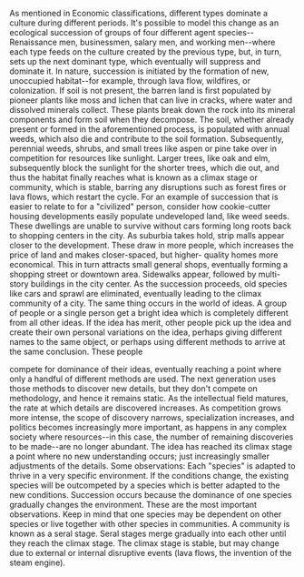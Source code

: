 As mentioned in Economic classifications, different types dominate a culture
during  different  periods.  It's  possible  to  model  this  change  as  an  ecological
succession  of  groups  of  four  different  agent  species--Renaissance  men,
businessmen,  salary  men,  and  working  men--where  each  type  feeds  on  the
culture created by the previous type, but, in turn, sets up the next dominant type,
which eventually will suppress and dominate it.
In  nature,  succession  is  initiated  by  the  formation  of  new,  unoccupied
habitat--for example, through lava flow, wildfires, or colonization. If soil is not
present, the barren land is first populated by pioneer plants like moss and lichen
that can live in cracks, where water and dissolved minerals collect. These plants
break  down  the  rock  into  its  mineral  components  and  form  soil  when  they
decompose. The soil, whether already present or formed in the aforementioned
process, is populated with annual weeds, which also die and contribute to the
soil formation. Subsequently, perennial weeds, shrubs, and small trees like aspen
or pine take over in competition for resources like sunlight. Larger trees, like oak
and elm, subsequently block the sunlight for the shorter trees, which die out, and
thus the habitat finally reaches what is known as a climax stage or community,
which is stable, barring any disruptions such as forest fires or lava flows, which
restart the cycle.
For  an  example  of  succession  that  is  easier  to  relate  to  for  a  "civilized"
person,  consider  how  cookie-cutter  housing  developments  easily  populate
undeveloped  land,  like  weed  seeds.  These  dwellings  are  unable  to  survive
without cars forming long roots back to shopping centers in the city. As suburbia
takes hold, strip malls appear closer to the development. These draw in more
people, which increases the price of land and makes closer-spaced, but higher-
quality  homes  more  economical.  This  in  turn  attracts  small  general  shops,
eventually  forming  a  shopping  street  or  downtown  area.  Sidewalks  appear,
followed by multi-story buildings in the city center. As the succession proceeds,
old species like cars and sprawl are eliminated, eventually leading to the climax
community of a city.
The same thing occurs in the world of ideas. A group of people or a single
person get a bright idea which is completely different from all other ideas. If the
idea  has  merit,  other  people  pick  up  the  idea  and  create  their  own  personal
variations  on  the  idea,  perhaps  giving  different  names  to  the  same  object,  or
perhaps using different methods to arrive at the same conclusion. These people

compete for dominance of their ideas, eventually reaching a point where only a
handful of different methods are used. The next generation uses those methods to
discover  new  details,  but  they  don't  compete  on  methodology,  and  hence  it
remains  static.  As  the  intellectual field  matures,  the  rate  at  which  details  are
discovered increases. As competition grows more intense, the scope of discovery
narrows,  specialization  increases,  and  politics  becomes  increasingly  more
important, as happens in any complex society where resources--in this case, the
number of remaining discoveries to be made--are no longer abundant. The idea
has reached its climax stage a point where no new understanding occurs; just
increasingly smaller adjustments of the details.
Some observations:
Each "species" is adapted to thrive in a very specific environment.
If  the  conditions  change,  the  existing  species  will  be  outcompeted  by  a
species which is better adapted to the new conditions.
Succession occurs because the dominance of one species gradually changes
the environment.
These are the most important observations. Keep in mind that one species
may  be  dependent  on  other  species  or  live  together  with  other  species  in
communities.  A  community  is  known  as  a  seral  stage.  Seral  stages  merge
gradually into each other until they reach the climax stage. The climax stage is
stable, but may change due to external or internal disruptive events (lava flows,
the invention of the steam engine).